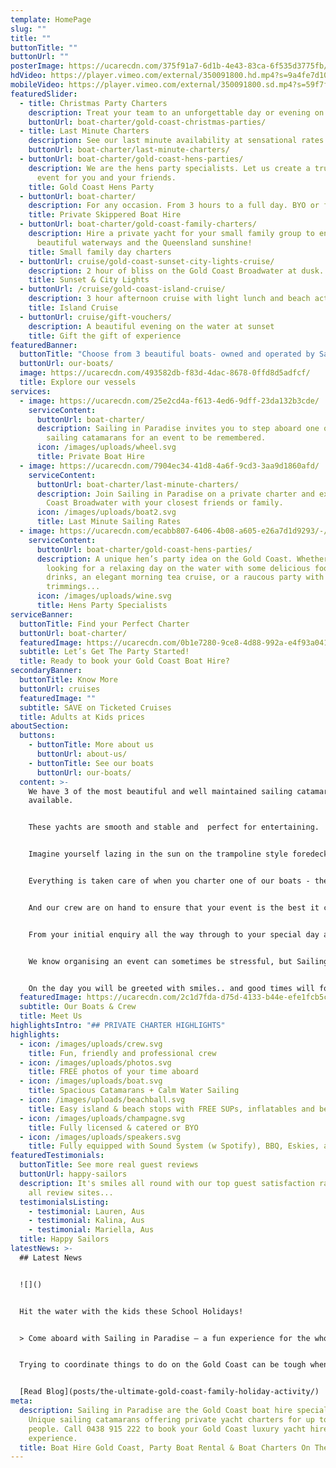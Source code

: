 ```yaml
---
template: HomePage
slug: ""
title: ""
buttonTitle: ""
buttonUrl: ""
posterImage: https://ucarecdn.com/375f91a7-6d1b-4e43-83ca-6f535d3775fb/-/preview/-/enhance/29/
hdVideo: https://player.vimeo.com/external/350091800.hd.mp4?s=9a4fe7d10efab9c763cdc3463054215132366211&profile_id=175
mobileVideo: https://player.vimeo.com/external/350091800.sd.mp4?s=59f7faaaf8417b36509068b7a3ffd12065e2e972&profile_id=164
featuredSlider:
  - title: Christmas Party Charters
    description: Treat your team to an unforgettable day or evening on the water.
    buttonUrl: boat-charter/gold-coast-christmas-parties/
  - title: Last Minute Charters
    description: See our last minute availability at sensational rates!
    buttonUrl: boat-charter/last-minute-charters/
  - buttonUrl: boat-charter/gold-coast-hens-parties/
    description: We are the hens party specialists. Let us create a truly special
      event for you and your friends.
    title: Gold Coast Hens Party
  - buttonUrl: boat-charter/
    description: For any occasion. From 3 hours to a full day. BYO or fully catered.
    title: Private Skippered Boat Hire
  - buttonUrl: boat-charter/gold-coast-family-charters/
    description: Hire a private yacht for your small family group to enjoy our
      beautiful waterways and the Queensland sunshine!
    title: Small family day charters
  - buttonUrl: cruise/gold-coast-sunset-city-lights-cruise/
    description: 2 hour of bliss on the Gold Coast Broadwater at dusk...
    title: Sunset & City Lights
  - buttonUrl: /cruise/gold-coast-island-cruise/
    description: 3 hour afternoon cruise with light lunch and beach activities.
    title: Island Cruise
  - buttonUrl: cruise/gift-vouchers/
    description: A beautiful evening on the water at sunset
    title: Gift the gift of experience
featuredBanner:
  buttonTitle: "Choose from 3 beautiful boats- owned and operated by Sailing in Paradise.  "
  buttonUrl: our-boats/
  image: https://ucarecdn.com/493582db-f83d-4dac-8678-0ffd8d5adfcf/
  title: Explore our vessels
services:
  - image: https://ucarecdn.com/25e2cd4a-f613-4ed6-9dff-23da132b3cde/
    serviceContent:
      buttonUrl: boat-charter/
      description: Sailing in Paradise invites you to step aboard one of our luxurious
        sailing catamarans for an event to be remembered.
      icon: /images/uploads/wheel.svg
      title: Private Boat Hire
  - image: https://ucarecdn.com/7904ec34-41d8-4a6f-9cd3-3aa9d1860afd/
    serviceContent:
      buttonUrl: boat-charter/last-minute-charters/
      description: Join Sailing in Paradise on a private charter and explore the Gold
        Coast Broadwater with your closest friends or family.
      icon: /images/uploads/boat2.svg
      title: Last Minute Sailing Rates
  - image: https://ucarecdn.com/ecabb807-6406-4b08-a605-e26a7d1d9293/-/preview/-/enhance/20/
    serviceContent:
      buttonUrl: boat-charter/gold-coast-hens-parties/
      description: A unique hen’s party idea on the Gold Coast. Whether you are
        looking for a relaxing day on the water with some delicious food and
        drinks, an elegant morning tea cruise, or a raucous party with all the
        trimmings...
      icon: /images/uploads/wine.svg
      title: Hens Party Specialists
serviceBanner:
  buttonTitle: Find your Perfect Charter
  buttonUrl: boat-charter/
  featuredImage: https://ucarecdn.com/0b1e7280-9ce8-4d88-992a-e4f93a041c03/-/preview/-/enhance/13/
  subtitle: Let’s Get The Party Started!
  title: Ready to book your Gold Coast Boat Hire?
secondaryBanner:
  buttonTitle: Know More
  buttonUrl: cruises
  featuredImage: ""
  subtitle: SAVE on Ticketed Cruises
  title: Adults at Kids prices
aboutSection:
  buttons:
    - buttonTitle: More about us
      buttonUrl: about-us/
    - buttonTitle: See our boats
      buttonUrl: our-boats/
  content: >-
    We have 3 of the most beautiful and well maintained sailing catamarans
    available.


    These yachts are smooth and stable and  perfect for entertaining.


    Imagine yourself lazing in the sun on the trampoline style foredeck with a cocktail in hand or relaxing with friends in the undercover area, either way you will enjoy unobstructed views of the beautiful Gold Coast Broadwater and surrounds.


    Everything is taken care of when you charter one of our boats - the coolest tunes playing through state of the art sound system with speakers inside and out, large eskies stocked with ice, large central timber table for presenting your food, marine barbecue, inflatables, paddleboards and beach games, clean modern bathroom facilities, the list goes on.


    And our crew are on hand to ensure that your event is the best it can be.


    From your initial enquiry all the way through to your special day and beyond, we go out of our way to ensure your expectations are not only met but exceeded.


    We know organising an event can sometimes be stressful, but Sailing In Paradise's Guest Relations Gurus will take away the stress and replace it with fun.


    On the day you will be greeted with smiles.. and good times will follow.
  featuredImage: https://ucarecdn.com/2c1d7fda-d75d-4133-b44e-efe1fcb5c755/-/preview/-/enhance/19/
  subtitle: Our Boats & Crew
  title: Meet Us
highlightsIntro: "## PRIVATE CHARTER HIGHLIGHTS"
highlights:
  - icon: /images/uploads/crew.svg
    title: Fun, friendly and professional crew
  - icon: /images/uploads/photos.svg
    title: FREE photos of your time aboard
  - icon: /images/uploads/boat.svg
    title: Spacious Catamarans + Calm Water Sailing
  - icon: /images/uploads/beachball.svg
    title: Easy island & beach stops with FREE SUPs, inflatables and beach games
  - icon: /images/uploads/champagne.svg
    title: Fully licensed & catered or BYO
  - icon: /images/uploads/speakers.svg
    title: Fully equipped with Sound System (w Spotify), BBQ, Eskies, and Restroom
featuredTestimonials:
  buttonTitle: See more real guest reviews
  buttonUrl: happy-sailors
  description: It's smiles all round with our top guest satisfaction rating across
    all review sites...
  testimonialsListing:
    - testimonial: Lauren, Aus
    - testimonial: Kalina, Aus
    - testimonial: Mariella, Aus
  title: Happy Sailors
latestNews: >-
  ## Latest News


  ![]()


  Hit the water with the kids these School Holidays!


  > Come aboard with Sailing in Paradise – a fun experience for the whole family!


  Trying to coordinate things to do on the Gold Coast can be tough when trying to please a whole family. We aim to provide a stress-free day that gets the kids active and enjoying the outdoors while the parents enjoy a beautiful day on the water.


  [Read Blog](posts/the-ultimate-gold-coast-family-holiday-activity/)
meta:
  description: Sailing in Paradise are the Gold Coast boat hire specialists.
    Unique sailing catamarans offering private yacht charters for up to 50
    people. Call 0438 915 222 to book your Gold Coast luxury yacht hire
    experience.
  title: Boat Hire Gold Coast, Party Boat Rental & Boat Charters On The Gold Coast
---
```

